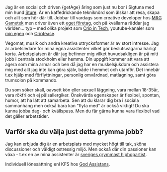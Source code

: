 Jag är en social och driven {getAge} åring som just nu bor i Sigtuna med min hund [Sture](http://stu.re). Är en kaffedrickande tekniknörd som älskar att resa, skapa och allt som hör där till. Jobbar till vardags som creative developer hos [MRG Gametek](https://mrggametek.com) men driver även ett [eget företag](https://johnie.se), och på kvällarna räddar jag världen… typ – med olika projekt som [Crip in Tech](https://crip.io), youtube-kanaler som [min egen](https://www.youtube.com/user/JohnieWebdesign) och [Criptease](https://www.youtube.com/channel/UCFyMcyLMvZ3zyf9mH41be8g).

Vegomat, musik och andra kreativa uttrycksformer är av stort intresse. Jag är arbetsledare för mina egna assistenter vilket gör beslutsvägarna härligt korta. Arbetsplatsen är där jag befinner mig vilket huvudsakligen är på mitt jobb i centrala stockholm eller hemma. Din uppgift kommer att vara att agera som mina armar och ben då jag har en muskelsjukdom och assistera mig med allt jag inte kan göra själv, både i hemmet och utanför. Det innebär t.ex hjälp med förflyttningar, personlig omvårdnad, matlagning, samt göra trumsolon på kommando.

Du som söker skall, oavsett kön eller sexuell läggning, vara mellan 18-35år, vara rökfri och ej pälsallergiker. Önskvärda egenskaper är flexibel, spontan, humor, att ha lätt att samarbeta. Sen att du klarar dig bra i sociala sammanhang men också bara kan "flyta med" är också viktigt! Du ska kunna jobba dag- och kvällspass. Men du får gärna kunna vara flexibel vad det gäller arbetstider.

## Varför ska du välja just detta grymma jobb?

Jag kan erbjuda dig är en arbetsplats med mycket högt till tak, sköna discussioner och väldigt ostressig miljö. Men också där din passioner kan växa - t.ex en av mina assistenter är [sveriges grymmast hiphopartist](https://open.spotify.com/artist/3Q32bNJ9bjTHSh66syuXhm?si=jeTAQRNcRcCDEB2UiZTRkA).

Individuell lönesättning enl KFS hos [God Assistans](https://godassistans.se).
